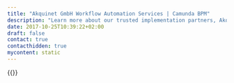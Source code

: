 ```yaml
---
title: "Akquinet GmbH Workflow Automation Services | Camunda BPM"
description: "Learn more about our trusted implementation partners, Akquinet GmbH. Camunda is the leader for workflow automation & business process management. Get your 30 day trial today. "
date: 2017-10-25T10:39:22+02:00
draft: false
contact: true
contacthidden: true
mycontent: static
---
```

{{<partner-single
company="Akquinet GmbH"
type="si"
website="http://www.akquinet.de/index-2.jsp"
countrycode="DE"
city="Hamburg"
description=""
siregion="dach"
level="basic"
logo="//images.ctfassets.net/vpidbgnakfvf/3yfzjpgclqAgeUmkgQQK48/b6b0598be88e64e60a95ecfce61cee6e/akquinet.png">}}